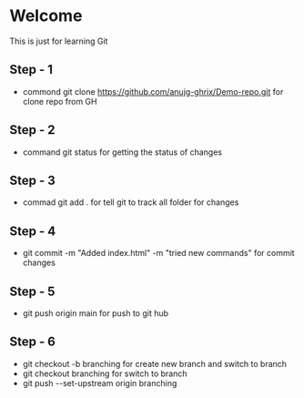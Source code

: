# Welcome

This is just for learning Git
 ## Step - 1 
 * commond git clone https://github.com/anujg-ghrix/Demo-repo.git
    for clone repo from GH

## Step - 2
 * command git status
    for getting the status of changes 

## Step - 3 
 * commad git add .
 for tell git to track all folder for changes

## Step - 4 
 * git commit -m "Added index.html" -m "tried new commands"
 for commit changes 

## Step - 5
 * git push origin main
  for push to git hub

## Step - 6
 * git checkout -b branching
 for create new branch and switch to branch
 * git checkout branching
 for switch to branch
  * git push --set-upstream origin branching
  